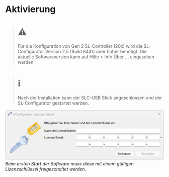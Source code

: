 # Aktivierung
># ⚠
> Für die Konfiguration von Gen 2 SL-Controller (20x) wird die SL-Configurator Version 2.5 (Build 8441) oder höher benötigt. Die aktuelle Softwareversion kann auf Hilfe > Info Über … eingesehen werden.  

># ℹ
>Nach der Installation kann der SLC-USB Stick angeschlossen und der SL-Configurator gestartet werden.  

![Abschluss der Installation](aktivierung.png)
*Beim ersten Start der Software muss diese mit einem gültigen Lizenzschlüssel freigeschaltet werden.*
